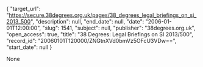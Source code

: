 {
  "target_url": "https://secure.38degrees.org.uk/pages/38_degrees_legal_briefings_on_si_2013_500", 
  "description": null, 
  "end_date": null, 
  "date": "2006-01-01T12:00:00", 
  "slug": 1541, 
  "subject": null, 
  "publisher": "38degrees.org.uk", 
  "open_access": true, 
  "title": "38 Degrees: Legal Briefings on SI 2013/500", 
  "record_id": "20060101T120000/ZNGtnXVd0bmVz5OFcU3VDw==", 
  "start_date": null
}

None